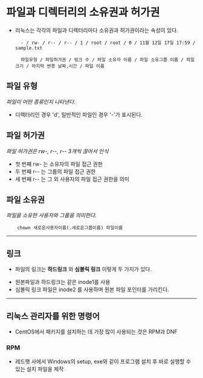 # 파일과 디렉터리의 소유권과 허가권

* 리눅스는 각각의 파일과 디렉터리마다 소유권과 허가권이라는 속성이 있다.
        
        - / rw- / r-- / r-- / 1 / root / root / 0 / 11월 12일 17일 17:59 / sample.txt

        파일유형 / 파일허가권 / 링크 수 / 파일 소유자 이름 / 파일 소유그룹 이름 / 파일 크기 / 마지막 변경 날짜,시간 / 파일 이름


## 파일 유형
_파일이 어떤 종류인지 나타낸다._

* 디렉터리인 경우 'd', 일반적인 파일인 경우 '-'가 표시된다.

## 파일 허가권

_파일 허가권은 rw-, r--, r-- 3개씩 끊어서 인식_

* 첫 번째 rw- 는 소유자의 파일 접근 권한
* 두 번째 r-- 는 그룹의 파일 접근 권한
* 세 번째 r-- 는 그 외 사용자의 파일 접근 권한을 의미

## 파일 소유권
_파일을 소유한 사용자와 그룹을 의미한다._

        chown 새로운사용자이름(.새로운그룹이름) 파일이름

---
## 링크
* 파일의 링크는 **하드링크** 와 **심볼릭 링크** 이렇게 두 가지가 있다.

- 원본파일과 하드링크는 같은 inode1를 사용
- 심볼릭 링크 파일은 inode2 를 사용하며 원본 파일 포인터를 가리킨다.

---

## 리눅스 관리자를 위한 명령어

* CentOS에서 패키지를 설치하는 데 가장 많이 사용되는 것은 RPM과 DNF


### RPM

* 레드햇 사에서 Windows의 setup, exe와 같이 프로그램 설치 후 바로 실행할 수 있는 설치 파일을 제작
